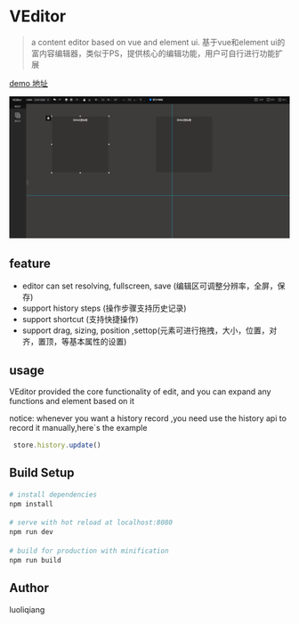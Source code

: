 # VEditor

> a content editor based on vue and element ui.
基于vue和element ui的富内容编辑器，类似于PS，提供核心的编辑功能，用户可自行进行功能扩展

<a href="http://47.99.218.109/VEditor/">demo 地址</a>

![GitHub](demo.png)
## feature
* editor can set resolving, fullscreen, save (编辑区可调整分辨率，全屏，保存)
* support history steps (操作步骤支持历史记录)
* support shortcut (支持快捷操作)
* support drag, sizing, position ,settop(元素可进行拖拽，大小，位置，对齐，置顶，等基本属性的设置)
## usage
VEditor provided the core functionality of edit, and you can expand any functions and element based on it

notice: whenever you want a history record ,you need use the history api to record it manually,here`s the example
``` js
 store.history.update()
```
## Build Setup

``` bash
# install dependencies
npm install

# serve with hot reload at localhost:8080
npm run dev

# build for production with minification
npm run build
```
## Author
luoliqiang


